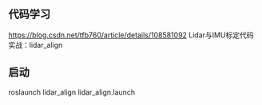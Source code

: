 



## 代码学习
https://blog.csdn.net/tfb760/article/details/108581092
Lidar与IMU标定代码实战：lidar_align


## 启动
roslaunch lidar_align lidar_align.launch